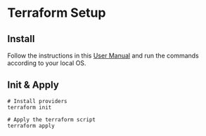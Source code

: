# Terraform Setup

## Install

Follow the instructions in this [User Manual](https://learn.hashicorp.com/tutorials/terraform/install-cli?in=terraform/aws-get-started) and run the commands according to your local OS.

## Init & Apply

```
# Install providers
terraform init

# Apply the terraform script
terraform apply
```
